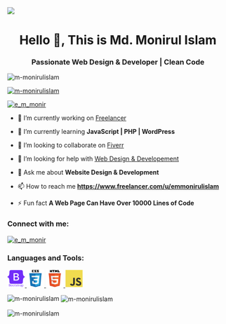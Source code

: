 <img src="https://www.linkedin.com/in/md-monirul-islam-a9aa5b1b1/overlay/background-image/" />
<h1 align="center">Hello 👋, This is Md. Monirul Islam</h1>
<h3 align="center">Passionate Web Design & Developer | Clean Code</h3>

<p align="left"> <img src="https://komarev.com/ghpvc/?username=m-monirulislam&label=Profile%20views&color=0e75b6&style=flat" alt="m-monirulislam" /> </p>

<p align="left"> <a href="https://github.com/ryo-ma/github-profile-trophy"><img src="https://github-profile-trophy.vercel.app/?username=m-monirulislam" alt="m-monirulislam" /></a> </p>

<p align="left"> <a href="https://twitter.com/e_m_monir" target="blank"><img src="https://img.shields.io/twitter/follow/e_m_monir?logo=twitter&style=for-the-badge" alt="e_m_monir" /></a> </p>

- 🔭 I’m currently working on [Freelancer](https://www.freelancer.com/u/emmonirulislam)

- 🌱 I’m currently learning **JavaScript | PHP | WordPress**

- 👯 I’m looking to collaborate on [Fiverr](https://www.fiverr.com/users/e_m_monirul/seller_dashboard)

- 🤝 I’m looking for help with [Web Design & Developement](https://github.com/M-MONIRULISLAM)

- 💬 Ask me about **Website Design & Development**

- 📫 How to reach me **https://www.freelancer.com/u/emmonirulislam**

- ⚡ Fun fact **A Web Page Can Have Over 10000 Lines of Code**

<h3 align="left">Connect with me:</h3>
<p align="left">
<a href="https://twitter.com/e_m_monir" target="blank"><img align="center" src="https://raw.githubusercontent.com/rahuldkjain/github-profile-readme-generator/master/src/images/icons/Social/twitter.svg" alt="e_m_monir" height="30" width="40" /></a>
</p>

<h3 align="left">Languages and Tools:</h3>
<p align="left"> <a href="https://getbootstrap.com" target="_blank" rel="noreferrer"> <img src="https://raw.githubusercontent.com/devicons/devicon/master/icons/bootstrap/bootstrap-plain-wordmark.svg" alt="bootstrap" width="40" height="40"/> </a> <a href="https://www.w3schools.com/css/" target="_blank" rel="noreferrer"> <img src="https://raw.githubusercontent.com/devicons/devicon/master/icons/css3/css3-original-wordmark.svg" alt="css3" width="40" height="40"/> </a> <a href="https://www.w3.org/html/" target="_blank" rel="noreferrer"> <img src="https://raw.githubusercontent.com/devicons/devicon/master/icons/html5/html5-original-wordmark.svg" alt="html5" width="40" height="40"/> </a> <a href="https://developer.mozilla.org/en-US/docs/Web/JavaScript" target="_blank" rel="noreferrer"> <img src="https://raw.githubusercontent.com/devicons/devicon/master/icons/javascript/javascript-original.svg" alt="javascript" width="40" height="40"/> </a> </p>

<p><img align="left" src="https://github-readme-stats.vercel.app/api/top-langs?username=m-monirulislam&show_icons=true&locale=en&layout=compact" alt="m-monirulislam" /></p>

<p>&nbsp;<img align="center" src="https://github-readme-stats.vercel.app/api?username=m-monirulislam&show_icons=true&locale=en" alt="m-monirulislam" /></p>

<p><img align="center" src="https://github-readme-streak-stats.herokuapp.com/?user=m-monirulislam&" alt="m-monirulislam" /></p>
